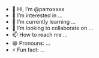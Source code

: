 - 👋 Hi, I’m @pamxxxxx
- 👀 I’m interested in ...
- 🌱 I’m currently learning ...
- 💞️ I’m looking to collaborate on ...
- 📫 How to reach me ...
- 😄 Pronouns: ...
- ⚡ Fun fact: ...

<!---
pamxxxxx/pamxxxxx is a ✨ special ✨ repository because its `README.md` (this file) appears on your GitHub profile.
You can click the Preview link to take a look at your changes.
--->
